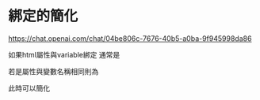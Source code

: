 # 綁定的簡化
https://chat.openai.com/chat/04be806c-7676-40b5-a0ba-9f945998da86

如果html屬性與variable綁定
通常是
<tag bind:id = {variable}/>

若是屬性與變數名稱相同則為
<image bind:src = {src}/>

此時可以簡化
<image bind:src>
